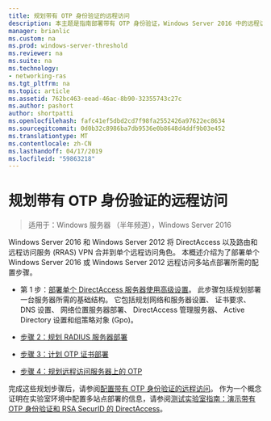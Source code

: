 ```yaml
---
title: 规划带有 OTP 身份验证的远程访问
description: 本主题是指南部署带有 OTP 身份验证，Windows Server 2016 中的远程访问的一部分。
manager: brianlic
ms.custom: na
ms.prod: windows-server-threshold
ms.reviewer: na
ms.suite: na
ms.technology:
- networking-ras
ms.tgt_pltfrm: na
ms.topic: article
ms.assetid: 762bc463-eead-46ac-8b90-32355743c27c
ms.author: pashort
author: shortpatti
ms.openlocfilehash: fafc41ef5dbd2cd7f98fa2552426a97622ec8634
ms.sourcegitcommit: 0d0b32c8986ba7db9536e0b8648d4ddf9b03e452
ms.translationtype: MT
ms.contentlocale: zh-CN
ms.lasthandoff: 04/17/2019
ms.locfileid: "59863218"
---
```

# <a name="plan-remote-access-with-otp-authentication"></a>规划带有 OTP 身份验证的远程访问

>适用于：Windows 服务器 （半年频道），Windows Server 2016

 Windows Server 2016 和 Windows Server 2012 将 DirectAccess 以及路由和远程访问服务 (RRAS) VPN 合并到单个远程访问角色。 本概述介绍为了部署单个 Windows Server 2016 或 Windows Server 2012 远程访问多站点部署所需的配置步骤。  
  
  
-  第 1 步：[部署单个 DirectAccess 服务器使用高级设置](https://technet.microsoft.com/windows-server-docs/networking/remote-access/directaccess/single-server-advanced/deploy-a-single-directaccess-server-with-advanced-settings)。 此步骤包括规划部署一台服务器所需的基础结构。 它包括规划网络和服务器设置、 证书要求、 DNS 设置、 网络位置服务器部署、 DirectAccess 管理服务器、 Active Directory 设置和组策略对象 (Gpo)。  
  
-   [步骤 2：规划 RADIUS 服务器部署](Step-2-Plan-the-RADIUS-Server-Deployment.md)  
  
-   [步骤 3：计划 OTP 证书部署](Step-3-Plan-OTP-Certificate-Deployment.md)  
  
-   [步骤 4：规划远程访问服务器上的 OTP](Step-4-Plan-for-OTP-on-the-Remote-Access-Server.md)  
  
完成这些规划步骤后，请参阅[配置带有 OTP 身份验证的远程访问](https://technet.microsoft.com/windows-server-docs/networking/remote-access/ras/otp/configure/configure-ra-with-otp-authentication)。 作为一个概念证明在实验室环境中配置多站点部署的信息，请参阅[测试实验室指南：演示带有 OTP 身份验证和 RSA SecurID 的 DirectAccess](https://technet.microsoft.com/windows-server-docs/networking/remote-access/directaccess/tlg-otp-securid/test-lab-guide-demonstrate-directaccess-with-otp-authentication-and-rsa-securid)。  
  


